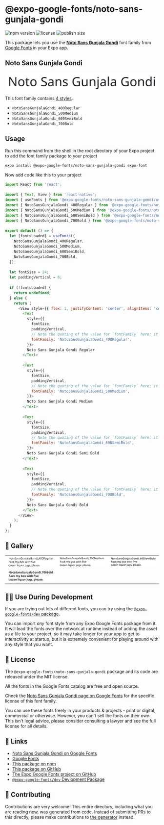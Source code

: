 # @expo-google-fonts/noto-sans-gunjala-gondi

![npm version](https://flat.badgen.net/npm/v/@expo-google-fonts/noto-sans-gunjala-gondi)
![license](https://flat.badgen.net/github/license/expo/google-fonts)
![publish size](https://flat.badgen.net/packagephobia/install/@expo-google-fonts/noto-sans-gunjala-gondi)

This package lets you use the [**Noto Sans Gunjala Gondi**](https://fonts.google.com/specimen/Noto+Sans+Gunjala+Gondi) font family from [Google Fonts](https://fonts.google.com/) in your Expo app.

## Noto Sans Gunjala Gondi

![Noto Sans Gunjala Gondi](./font-family.png)

This font family contains [4 styles](#-gallery).

- `NotoSansGunjalaGondi_400Regular`
- `NotoSansGunjalaGondi_500Medium`
- `NotoSansGunjalaGondi_600SemiBold`
- `NotoSansGunjalaGondi_700Bold`

## Usage

Run this command from the shell in the root directory of your Expo project to add the font family package to your project
```sh
expo install @expo-google-fonts/noto-sans-gunjala-gondi expo-font
```

Now add code like this to your project
```js
import React from 'react';

import { Text, View } from 'react-native';
import { useFonts } from '@expo-google-fonts/noto-sans-gunjala-gondi/useFonts';
import { NotoSansGunjalaGondi_400Regular } from '@expo-google-fonts/noto-sans-gunjala-gondi/400Regular';
import { NotoSansGunjalaGondi_500Medium } from '@expo-google-fonts/noto-sans-gunjala-gondi/500Medium';
import { NotoSansGunjalaGondi_600SemiBold } from '@expo-google-fonts/noto-sans-gunjala-gondi/600SemiBold';
import { NotoSansGunjalaGondi_700Bold } from '@expo-google-fonts/noto-sans-gunjala-gondi/700Bold';

export default () => {
  let [fontsLoaded] = useFonts({
    NotoSansGunjalaGondi_400Regular,
    NotoSansGunjalaGondi_500Medium,
    NotoSansGunjalaGondi_600SemiBold,
    NotoSansGunjalaGondi_700Bold,
  });

  let fontSize = 24;
  let paddingVertical = 6;

  if (!fontsLoaded) {
    return undefined;
  } else {
    return (
      <View style={{ flex: 1, justifyContent: 'center', alignItems: 'center' }}>
        <Text
          style={{
            fontSize,
            paddingVertical,
            // Note the quoting of the value for `fontFamily` here; it expects a string!
            fontFamily: 'NotoSansGunjalaGondi_400Regular',
          }}>
          Noto Sans Gunjala Gondi Regular
        </Text>

        <Text
          style={{
            fontSize,
            paddingVertical,
            // Note the quoting of the value for `fontFamily` here; it expects a string!
            fontFamily: 'NotoSansGunjalaGondi_500Medium',
          }}>
          Noto Sans Gunjala Gondi Medium
        </Text>

        <Text
          style={{
            fontSize,
            paddingVertical,
            // Note the quoting of the value for `fontFamily` here; it expects a string!
            fontFamily: 'NotoSansGunjalaGondi_600SemiBold',
          }}>
          Noto Sans Gunjala Gondi Semi Bold
        </Text>

        <Text
          style={{
            fontSize,
            paddingVertical,
            // Note the quoting of the value for `fontFamily` here; it expects a string!
            fontFamily: 'NotoSansGunjalaGondi_700Bold',
          }}>
          Noto Sans Gunjala Gondi Bold
        </Text>
      </View>
    );
  }
};

```

## 🔡 Gallery


||||
|-|-|-|
|![NotoSansGunjalaGondi_400Regular](.//400Regular/NotoSansGunjalaGondi_400Regular.ttf.png)|![NotoSansGunjalaGondi_500Medium](.//500Medium/NotoSansGunjalaGondi_500Medium.ttf.png)|![NotoSansGunjalaGondi_600SemiBold](.//600SemiBold/NotoSansGunjalaGondi_600SemiBold.ttf.png)||
|![NotoSansGunjalaGondi_700Bold](.//700Bold/NotoSansGunjalaGondi_700Bold.ttf.png)||||


## 👩‍💻 Use During Development

If you are trying out lots of different fonts, you can try using the [`@expo-google-fonts/dev` package](https://github.com/expo/google-fonts/tree/master/font-packages/dev#readme).

You can import *any* font style from any Expo Google Fonts package from it. It will load the fonts
over the network at runtime instead of adding the asset as a file to your project, so it may take longer
for your app to get to interactivity at startup, but it is extremely convenient
for playing around with any style that you want.

## 📖 License

The `@expo-google-fonts/noto-sans-gunjala-gondi` package and its code are released under the MIT license.

All the fonts in the Google Fonts catalog are free and open source.

Check the [Noto Sans Gunjala Gondi page on Google Fonts](https://fonts.google.com/specimen/Noto+Sans+Gunjala+Gondi) for the specific license of this font family.

You can use these fonts freely in your products & projects - print or digital, commercial or otherwise. However, you can't sell the fonts on their own. This isn't legal advice, please consider consulting a lawyer and see the full license for all details.

## 🔗 Links

- [Noto Sans Gunjala Gondi on Google Fonts](https://fonts.google.com/specimen/Noto+Sans+Gunjala+Gondi)
- [Google Fonts](https://fonts.google.com/)
- [This package on npm](https://www.npmjs.com/package/@expo-google-fonts/noto-sans-gunjala-gondi)
- [This package on GitHub](https://github.com/expo/google-fonts/tree/master/font-packages/noto-sans-gunjala-gondi)
- [The Expo Google Fonts project on GitHub](https://github.com/expo/google-fonts)
- [`@expo-google-fonts/dev` Devlopment Package](https://github.com/expo/google-fonts/tree/master/font-packages/dev)

## 🤝 Contributing

Contributions are very welcome! This entire directory, including what you are reading now, was generated from code. Instead of submitting PRs to this directly, please make contributions to [the generator](https://github.com/expo/google-fonts/tree/master/packages/generator) instead.
